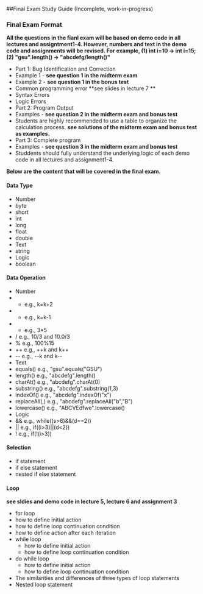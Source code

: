 ##Final Exam Study Guide (Incomplete, work-in-progress)

### Final Exam Format
**All the questions in the fianl exam will be based on demo code in all lectures and assigntment1-4. However, numbers and text in the demo code and assignments will be revised. For example, (1) int i=10 -> int i=15; (2) "gsu".length() -> "abcdefg/length()"**
+ Part 1: Bug Identification and Correction
 + Example 1 - **see question 1 in the midterm exam**
 + Example 2 - **see question 1 in the bonus test**
 + Common programming error **see slides in lecture 7 **
  + Syntax Errors
  + Logic Errors 
+ Part 2: Program Output
 + Examples - **see question 2 in the midterm exam and bonus test**
 + Students are highly recommended to use a table to organize the calculation process. **see solutions of the midterm exam and bonus test as examples.**
+ Part 3: Complete program
 + Examples - **see question 3 in the midterm exam and bonus test**
 + Studdents should fully understand the underlying logic of each demo code in all lectures and assignment1-4.


**Below are the content that will be covered in the final exam.**

#### Data Type
 + Number
  + byte
  + short
  + int
  + long
  + float
  + double
 + Text
  + string
 + Logic
  + boolean

#### Data Operation
 + Number
  + + e.g., k=k+2
  + - e.g., k=k-1
  + * e.g., 3*5
  + / e.g., 10/3 and 10.0/3
  + % e.g., 100%15
  + ++ e.g., ++k and k++
  + -- e.g., --k and k--
 + Text
  + equals() e.g., "gsu".equals("GSU")
  + length() e.g., "abcdefg".length()
  + charAt() e.g., "abcdefg".charAt(0)
  + substring() e.g., "abcdefg".substring(1,3)
  + indexOf() e.g., "abcdefg".indexOf("x")
  + replaceAll(,) e.g., "abcdefg".replaceAll("b","B")
  + lowercase() e.g., "ABCVEdfwe".lowercase()
 + Logic
  + && e.g., while((s>6)&&(d==2))
  + || e.g., if((i>3)||(d<2))
  + ! e.g., if(!(i>3))
 
#### Selection
 + if statement
 + if else statement
 + nested if else statement

#### Loop 
**see sldies and demo code in lecture 5, lecture 6 and assignment 3**
 + for loop
  + how to define initial action
  + how to define loop continuation condition
  + how to define action after each iteration
 + while loop
   + how to define initial action
   + how to define loop continuation condition
 + do while loop
   + how to define initial action
   + how to define loop continuation condition
 + The similarities and differences of three types of loop statements
 + Nested loop statement
